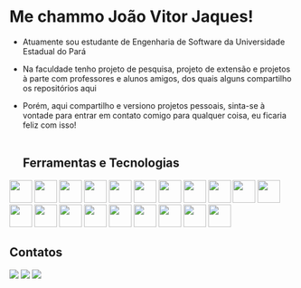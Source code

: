 # Me chammo João Vitor Jaques! #

- Atuamente sou estudante de Engenharia de Software da Universidade Estadual do Pará
- Na faculdade tenho projeto de pesquisa, projeto de extensão e projetos à parte com professores e alunos amigos, dos quais alguns compartilho os repositórios aqui
- Porém, aqui compartilho e versiono projetos pessoais, sinta-se à vontade para entrar em contato comigo para qualquer coisa, eu ficaria feliz com isso!
<br></br>


  ## Ferramentas e Tecnologias ##
<img loading="lazy" src="https://cdn.jsdelivr.net/gh/devicons/devicon@latest/icons/git/git-original.svg" width="40" heigth="40"/><!--
git
-->  <img loading="lazy" src="https://cdn.jsdelivr.net/gh/devicons/devicon@latest/icons/html5/html5-plain.svg" width="40" heigth="40"/><!--
html
-->  <img loading="lazy" src="https://cdn.jsdelivr.net/gh/devicons/devicon@latest/icons/css3/css3-plain.svg" width="40" heigth="40"/><!--
css
-->  <img loading="lazy" src="https://cdn.jsdelivr.net/gh/devicons/devicon@latest/icons/java/java-plain.svg" width="40" heigth="40"/><!--
java
-->  <img loading="lazy" src="https://cdn.jsdelivr.net/gh/devicons/devicon@latest/icons/kotlin/kotlin-original.svg" width="40" heigth="40"/><!--
kotlin
-->  <img loading="lazy" src="https://cdn.jsdelivr.net/gh/devicons/devicon@latest/icons/spring/spring-original.svg" width="40" heigth="40"/><!--
spring
-->  <img loading="lazy" src="https://cdn.jsdelivr.net/gh/devicons/devicon@latest/icons/hibernate/hibernate-original.svg" width="40" height="40" /><!--
hibernate
-->  <img loading="lazy" src="https://cdn.jsdelivr.net/gh/devicons/devicon@latest/icons/tomcat/tomcat-original.svg" width="40" height="40"/><!--
tomcat
-->  <img loading="lazy" src="https://cdn.jsdelivr.net/gh/devicons/devicon@latest/icons/maven/maven-original.svg" width="40" height="40"/><!--
maven
-->  <img src="https://cdn.jsdelivr.net/gh/devicons/devicon@latest/icons/swagger/swagger-original.svg" width="40" height="40"/><!--
swagger
-->  <img loading="lazy" src="https://cdn.jsdelivr.net/gh/devicons/devicon@latest/icons/python/python-original.svg" width="40" heigth="40"/><!--
python
-->  <img loading="lazy" src="https://cdn.jsdelivr.net/gh/devicons/devicon@latest/icons/fastapi/fastapi-original.svg" width="40" heigth="40"/><!--
fastapi
-->  <img loading="lazy" src="https://cdn.jsdelivr.net/gh/devicons/devicon@latest/icons/c/c-original.svg" width="40" heigth="40"/><!--
C
-->  <img loading="lazy" src="https://cdn.jsdelivr.net/gh/devicons/devicon@latest/icons/postgresql/postgresql-plain.svg" width="40" heigth="40"/><!--
postgres
-->  <img loading="lazy" src="https://cdn.jsdelivr.net/gh/devicons/devicon@latest/icons/microsoftsqlserver/microsoftsqlserver-original.svg" width="40" heigth="40"/><!--
sqlserver
-->  <img loading="lazy" src="https://cdn.jsdelivr.net/gh/devicons/devicon@latest/icons/postman/postman-plain.svg" width="40" heigth="40"/><!--
postman
-->  <img loading="lazy" src="https://cdn.jsdelivr.net/gh/devicons/devicon@latest/icons/docker/docker-original.svg" width="40" heigth="40"/><!--
docker
-->  <img loading="lazy" src="https://cdn.jsdelivr.net/gh/devicons/devicon@latest/icons/googlecolab/googlecolab-original.svg" width="40" heigth="40"/><!--
colab
-->  <img loading="lazy" src="https://cdn.jsdelivr.net/gh/devicons/devicon@latest/icons/raspberrypi/raspberrypi-original.svg" width="40" heigth="40"/><!--
raspberrypi
-->
<img loading="lazy" src="https://cdn.jsdelivr.net/gh/devicons/devicon@latest/icons/arduino/arduino-original.svg" width="40" heigth="40"/><!--
arduino-->


## Contatos ##
<div>
<a href="https://instagram.com/j.vitorjaques" target="_blank"><img loading="lazy" src="https://img.shields.io/badge/-Instagram-%23E4405F?style=for-the-badge&logo=instagram&logoColor=white" target="_blank"></a>
<a href = "mailto:joaovitor.jaques.7748@gmail.com"><img loading="lazy" src="https://img.shields.io/badge/Gmail-D14836?style=for-the-badge&logo=gmail&logoColor=white" target="_blank"></a>
<a href="https://www.linkedin.com/in/joao-vitor-jaques-3b31b219b" target="_blank"><img loading="lazy" src="https://img.shields.io/badge/-LinkedIn-%230077B5?style=for-the-badge&logo=linkedin&logoColor=white" target="_blank"></a>   
</div>

